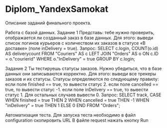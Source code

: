 # Diplom_YandexSamokat
Описание заданий финального проекта.

Работа с базой данных.
Задание 1 Представь: тебе нужно проверить, отображается ли созданный заказ в базе данных. Для этого: выведи список логинов курьеров с количеством их заказов в статусе «В доставке» (поле inDelivery = true). 
Запрос: 
SELECT c.login, COUNT(o.id) AS deliverycount
FROM "Couriers" AS c LEFT JOIN "Orders" AS o ON c.ID = o."courierid"
WHERE o."InDelivery" = true
GROUP BY c.login; 

Задание 2 Ты тестируешь статусы заказов. Нужно убедиться, что в базе данных они записываются корректно. Для этого: выведи все трекеры заказов и их статусы. Статусы определяются по следующему правилу: 
если поле finished == true, то вывести статус 2. 
если поле canсelled == true, то вывести статус -1. 
если поле inDelivery == true, то вывести статус 1. 
Для остальных случаев вывести 0. 
Запрос: SELECT track,
       CASE
           WHEN finished = true THEN 2
           WHEN cancelled = true THEN -1
           WHEN "inDelivery" = true THEN 1
                   ELSE 0
       END
FROM "Orders";

Автоматизация теста.
Для запуска теста необходимо в файл configuration скопировить URL В файле request нажать кнопку Run
